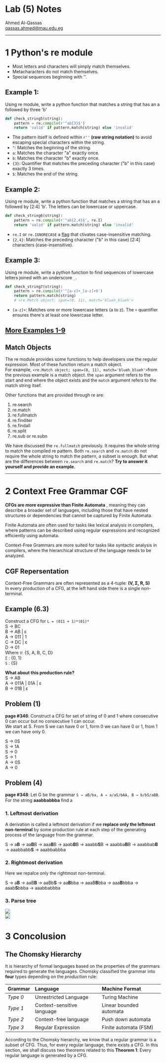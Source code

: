 # Lab (5) Notes
Ahmed Al-Qassas  
[qassas.ahmed@mau.edu.eg](qassas.ahmed@mau.edu.eg)   

---


# 1 Python's re module

* Most letters and characters will simply match themselves.
* Metacharacters do not match themselves.
* Special sequences beginning with '\'.

## Example 1: 
Using re module, write a python function that matches a string that has an a followed by three 'b'
```python
def check_string5(string): 
    pattern = re.compile(r'^ab{3}$')
    return 'valid' if pattern.match(string) else 'invalid'
```
* The pattern itself is defined within `r''` **(raw string notation)** to avoid escaping special characters within the string.
* `^`: Matches the beginning of the string.
* `a`: Matches the character "a" exactly once.
* `b`: Matches the character "b" exactly once.
* `{3}`: Quantifier that matches the preceding character ("b" in this case) exactly 3 times.
* `$`: Matches the end of the string.
## Example 2:
Using re module, write a python function that matches a string that has an a followed by \[2:4\] 'b'. The letters can be lowercase or uppercase.
```python
def check_string6(string):
    pattern = re.compile(r'^ab{2,4}$', re.I)
    return 'valid' if pattern.match(string) else 'invalid'
```
* `re.I` or `re.IGNORECASE` a [flag](https://docs.python.org/3/library/re.html#flags "read more about re flags") that ctivates case-insensitive matching.
* `{2,4}`: Matches the preceding character ("b" in this case) \[2:4\]  characters (case-insensitive).
## Example 3: 
Using re module, write a python function to find sequences of lowercase letters joined with an underscore `_`.

```python
def check_string7(string):
    pattern = re.compile(r'^[a-z]+_[a-z]+$')
    return pattern.match(string)
    # <re.Match object; span=(0, 11), match='blueh_blueh'>
```
* `[a-z]+`: Matches one or more lowercase letters (a to z). The `+` quantifier ensures there's at least one lowercase letter.

## [More Examples 1-9](rexamples.py)

## Match Objects 
The re module provides some functions to help developers use the regular expression.
Most of these function return a match object.  
For example, ` <re.Match object; span=(0, 11), match='blueh_blueh'> `from the previous example is a match object. the `span` argument refers to the start and end where the object exists and the `match` argument refers to the match string itsef.

Other functions that are provided through re are:
1. re.search
2. re.match
3. re.fullmatch
4. re.finditer
5. re.findall
6. re.split
7. re.sub or re.subn

We have discussed the `re.fullmatch` previously. It requires the whole string to match the compiled re pattern. Both `re.search` and `re.match` do not require the whole string to match the pattern, a subset is enough. But what are the differences between `re.search` and `re.match`? **Try to answer it yourself and provide an example.**

---

# 2 Context Free Grammar CGF
**CFGs are more expressive than Finite Automata** , meaning they can describe a broader set of languages, including those that have nested structures or dependencies that cannot be captured by Finite Automata.

Finite Automata are often used for tasks like lexical analysis in compilers, where patterns can be described using regular expressions and recognized efficiently using automata.  

Context-Free Grammars are more suited for tasks like syntactic analysis in compilers, where the hierarchical structure of the language needs to be analyzed.

## CGF Repersentation
Context-Free Grammars are often represented as a 4-tuple: **(V, Σ, R, S)**  
In every production of a CFG, at the left hand side there is a single non-terminal.

## Example (6.3)
Construct a CFG for `L = (011 + 1)*(01)*`   
S → BC  
B → AB | ε  
A → 011 | 1   
C → DC | ε  
D → 01   
Where 
`V`: {S, A, B, C, D}  
`Σ` : {0, 1}  
`S` : {S}
  
**What about this production rule?**  
S → AB  
A → 011A | 01A | ε  
B → 01B | ε  

## Problem (1)  
**page #346**: Construct a CFG for set of string of 0 and 1 where consecutive 0 can occur but no consecutive 1 can occur.  
We start at S. From S we can have 0 or 1, form 0 we can have 0 or 1, from 1 we can have only 0.  

S → 0S  
S → 1A  
S → 0    
S → 1     
A → 0S    
A → 0   

## Problem (4)
**page #348**: Let G be the grammar `S → aB/ba, A → a/aS/bAA, B → b/bS/aBB`. For the string **aaabbabbba** ﬁnd a
### 1. Leftmost derivation  
A derivation is called a leftmost derivation if we **replace only the leftmost
non-terminal** by some production rule at each step of the generating process of the language from the grammar.  

S → a**B** → aa**B**B → aaa**B**B → aaab**B**B → aaabb**S**B → aaabba**B**B → aaabbab**B** → aaabbabb**S** → aaabbabbba  
### 2. Rightmost derivation  
Here we repalce only the rightmost non-terminal.  

S → a**B** → aaB**B** → aaBb**S** → aa**B**bba → aaaB**B**bba → aaa**B**bbba → aaab**S**bbba
→ aaabbabbba  
### 3. Parse tree    
![](figs/tree.png)  
![](figs/parse-tree-p4.png)  

# 3 Concolusion

## The Chomsky Hierarchy
It is hierarchy of formal languages based on the properties of the grammars
required to generate the languages. Chomsky classified the grammar into **four** types depending on the _production_ rule:  

| Grammar  | Language                   | Machine Format          |
|:---------|:---------------------------|:------------------------|
| _Type 0_ | Unrestricted Language      | Turing Machine          |
| _Type 1_ | Context-sensitive language | Linear bounded automata |
| _Type 2_ | Context-free language      | Push down automata      |
| _Type 3_ | Regular Expression         | Finite automata (FSM)   |

According to the Chomsky hierarchy, we know that a regular grammar is a subset of CFG. Thus, for
every regular language, there exists a CFG. In this section, we shall discuss two theorems related to this
**Theorem 1**: Every regular language is generated by a CFG.
















